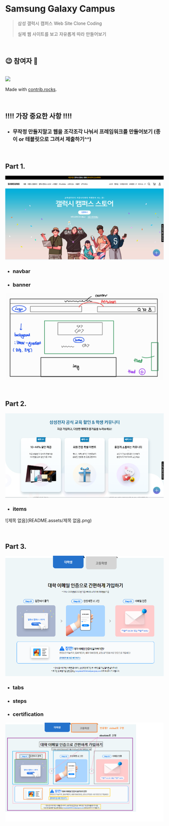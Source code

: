 # Samsung Galaxy Campus

>삼성 갤럭시 캠퍼스 Web Site Clone Coding
>
>실제 웹 사이트를 보고 자유롭게 따라 만들어보기

<br/>

## 😉 참여자 💯

<br/>
<a href="https://github.com/w00ye0l/SamsungGalaxyCampus/graphs/contributors">
  <img src="https://contrib.rocks/image?repo=w00ye0l/SamsungGalaxyCampus" />
</a>

Made with [contrib.rocks](https://contrib.rocks).

<br/>

## !!!! 가장 중요한 사항 !!!!

- ### 무작정 만들지말고 웹을 조각조각 나눠서 프레임워크를 만들어보기 (종이 or 테블릿으로 그려서 제출하기^^)

<br/>

## Part 1.

![image-20220907011835473](README.assets/image-20220907011835473.png)

- ### navbar

- ### banner

![](README.assets/KakaoTalk_20220907_174527958.jpg)

<br/>

## Part 2.

![image-20220907011931415](README.assets/image-20220907011931415.png)

- ### items

![제목 없음](README.assets/제목 없음.png)

<br/>

## Part 3.

![image-20220907012205069](README.assets/image-20220907012205069.png)

- ### tabs

- ### steps

- ### certification

![3](README.assets/3.png)